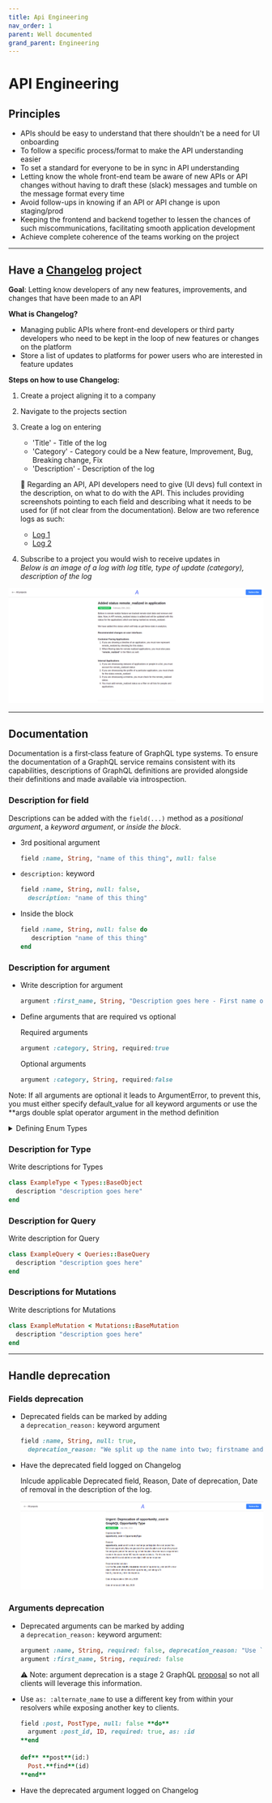 ```yaml
---
title: Api Engineering
nav_order: 1
parent: Well documented
grand_parent: Engineering
---
```

# API Engineering

## Principles

- APIs should be easy to understand that there shouldn't be a need for UI onboarding
- To follow a specific process/format to make the API understanding easier
- To set a standard for everyone to be in sync in API understanding
- Letting know the whole front-end team be aware of new APIs or API changes without having to draft these (slack) messages and tumble on the message format every time
- Avoid follow-ups in knowing if an API or API change is upon staging/prod
- Keeping the frontend and backend together to lessen the chances of such miscommunications, facilitating smooth application development
- Achieve complete coherence of the teams working on the project

---

## Have a [Changelog](https://changelog.commutatus.com/admin) project

**Goal**: Letting know developers of any new features, improvements, and changes that have been made to an API

**What is Changelog?**

- Managing public APIs where front-end developers or third party developers who need to be kept in the loop of new features or changes on the platform
- Store a list of updates to platforms for power users who are interested in feature updates

**Steps on how to use Changelog:**

1. Create a project aligning it to a company
2. Navigate to the projects section
3. Create a log on entering
    - 'Title'        - Title of the log
    - 'Category'     - Category could be a New feature, Improvement, Bug, Breaking change, Fix
    - 'Description'  - Description of the log

    🎯 Regarding an API, API developers need to give (UI devs) full context in the description, on what to do with the API. This includes providing screenshots pointing to each field and describing what it needs to be used for (if not clear from the documentation).
    Below are two reference logs as such:
    - [Log 1](https://changelog.commutatus.com/companies/aiesec/projects/api/deprecation-of-contacted-rest-endpoint)
    - [Log 2](https://changelog.commutatus.com/companies/aiesec/projects/api/data-democratization-crm-data-download)

4. Subscribe to a project you would wish to receive updates in
<br />*Below is an image of a log with log title, type of update (category), description of the log*

  [![Changelog](/assets/images/changelog.png)](/assets/images/changelog.png)


---

## Documentation

Documentation is a first‐class feature of GraphQL type systems. To ensure the documentation of a GraphQL service remains consistent with its capabilities, descriptions of GraphQL definitions are provided alongside their definitions and made available via introspection.

### **Description for field**

Descriptions can be added with the `field(...)` method as a *positional argument*, a *keyword argument*, or *inside the block*.

- 3rd positional argument

    ```ruby
    field :name, String, "name of this thing", null: false
    ```

- `description:` keyword

    ```ruby
    field :name, String, null: false,
      description: "name of this thing"
    ```

- Inside the block

    ```ruby
    field :name, String, null: false do
       description "name of this thing"
    end
    ```

### Description for **argument**

- Write description for argument

    ```ruby
    argument :first_name, String, "Description goes here - First name of the user", required: true
    ```

- Define arguments that are required vs optional

  Required arguments
    ```ruby
    argument :category, String, required:true
    ```

  Optional arguments
    ```ruby
    argument :category, String, required:false
    ```
Note: If all arguments are optional it leads to ArgumentError, to prevent this, you must either specify default_value for all keyword arguments or use the **args double splat operator argument in the method definition

<details markdown="1">
  <summary>Defining Enum Types</summary>
  {:.pointer}
  - In your application, enums extend {{ "GraphQL::Schema::Enum" | api_doc }} and define values with the `value(...)` method:

    ```ruby
    # app/graphql/types/base_enum
    class Types::BaseEnum < GraphQL::Schema::Enum
    end

    # app/graphql/types/media_category.rb
    class Types::MediaCategory < Types::BaseEnum
      value "AUDIO", "An audio file, such as music or spoken word"
      value "IMAGE", "A still image, such as a photo or graphic"
      value "TEXT", "Written words"
      value "VIDEO", "Motion picture, may have audio"
    end
    ```

    Each value may have:

    - A description (as the second argument or `description:` keyword)
    - A deprecation reason (as `deprecation_reason:`), marking this value as deprecated
    - A corresponding Ruby value (as `value:`), see below:

        By default, Ruby strings correspond to GraphQL enum values. But, you can provide `value:` options to specify a different mapping. For example, if you use symbols instead of strings, you can say:

        `value "AUDIO", value: :audio`

        Then, GraphQL inputs of `AUDIO` will be converted to `:audio` and Ruby values of `:audio` will be converted to `"AUDIO"` in GraphQL responses.

  - Defining GraphQL enums dynamically from Rails enums

    ```ruby
    module Types
      class IssuableSeverityEnum < BaseEnum
        graphql_name 'IssuableSeverity'
        description 'Incident severity'

        ::IssuableSeverity.severities.keys.each do |severity|
          value severity.upcase, value: severity, description: "#{severity.titleize} severity."
        end
      end
    end
    ```
</details>

### **Description for Type**

Write descriptions for Types

```ruby
class ExampleType < Types::BaseObject
  description "description goes here"
end
```

### **Description for Query**

Write description for Query

```ruby
class ExampleQuery < Queries::BaseQuery
  description "description goes here"
end
```

### **Descriptions for Mutations**

Write descriptions for Mutations

```ruby
class ExampleMutation < Mutations::BaseMutation
  description "description goes here"
end
```

---

## Handle deprecation

### **Fields deprecation**

- Deprecated fields can be marked by adding a `deprecation_reason:` keyword argument

    ```ruby
    field :name, String, null: true,
      deprecation_reason: "We split up the name into two; firstname and lastname"
    ```

- Have the deprecated field logged on Changelog

    Inlcude applicable Deprecated field, Reason, Date of deprecation, Date of removal in the description of the log.

    [![Deprecation](/assets/images/deprecation.png)](/assets/images/deprecation.png)

### **Arguments deprecation**

- Deprecated arguments can be marked by adding a `deprecation_reason:` keyword argument:

    ```ruby
    argument :name, String, required: false, deprecation_reason: "Use `first_name` instead."
    argument :first_name, String, required: false
    ```

    ⚠️ Note: argument deprecation is a stage 2 GraphQL [proposal](https://github.com/graphql/graphql-spec/pull/525) so not all clients will leverage this information.

- Use `as: :alternate_name` to use a different key from within your resolvers while exposing another key to clients.

    ```ruby
    field :post, PostType, null: false **do**
      argument :post_id, ID, required: true, as: :id
    **end

    def** **post**(id:)
      Post.**find**(id)
    **end**
    ```

- Have the deprecated argument logged on Changelog
